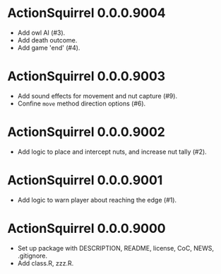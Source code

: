 # ActionSquirrel 0.0.0.9004

* Add owl AI (#3).
* Add death outcome.
* Add game 'end' (#4).

# ActionSquirrel 0.0.0.9003

* Add sound effects for movement and nut capture (#9).
* Confine `move` method direction options (#6).

# ActionSquirrel 0.0.0.9002

* Add logic to place and intercept nuts, and increase nut tally (#2).

# ActionSquirrel 0.0.0.9001

* Add logic to warn player about reaching the edge (#1).

# ActionSquirrel 0.0.0.9000

* Set up package with DESCRIPTION, README, license, CoC, NEWS, .gitignore.
* Add class.R, zzz.R.
